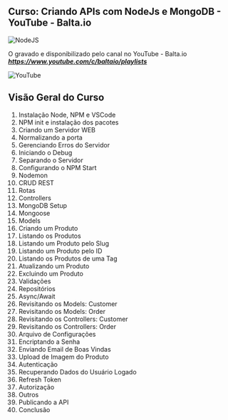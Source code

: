 ## Curso: Criando APIs com NodeJs e MongoDB - YouTube - Balta.io
<img alt="NodeJS" src="https://img.shields.io/badge/node.js-%2343853D.svg?&style=for-the-badge&logo=node.js&logoColor=white"/>

O gravado e disponibilizado pelo canal no YouTube - Balta.io ***https://www.youtube.com/c/baltaio/playlists***

![YouTube](https://uploaddeimagens.com.br/images/003/748/913/full/balta-io.png)

## Visão Geral do Curso

  1. Instalação Node, NPM e VSCode
  2. NPM init e instalação dos pacotes
  3. Criando um Servidor WEB
  4. Normalizando a porta
  5. Gerenciando Erros do Servidor
  6. Iniciando o Debug
  7. Separando o Servidor
  8. Configurando o NPM Start
  9. Nodemon
  10. CRUD REST
  11. Rotas
  12. Controllers
  13. MongoDB Setup
  14. Mongoose
  15. Models
  16. Criando um Produto
  17. Listando os Produtos
  18. Listando um Produto pelo Slug
  19. Listando um Produto pelo ID
  20. Listando os Produtos de uma Tag
  21. Atualizando um Produto
  22. Excluindo um Produto
  23. Validações
  24. Repositórios
  25. Async/Await
  26. Revisitando os Models: Customer
  27. Revisitando os Models: Order
  28. Revisitando os Controllers: Customer
  29. Revisitando os Controllers: Order
  30. Arquivo de Configurações
  31. Encriptando a Senha
  32. Enviando Email de Boas Vindas
  33. Upload de Imagem do Produto
  34. Autenticação
  35. Recuperando Dados do Usuário Logado
  36. Refresh Token
  37. Autorização
  38. Outros
  39. Publicando a API
  40. Conclusão
